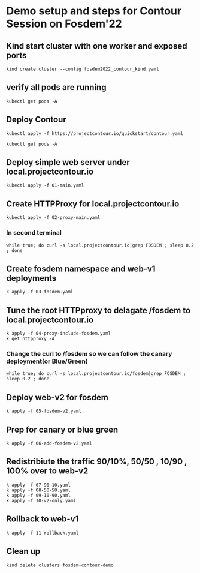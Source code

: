 # Demo setup and steps for Contour Session on Fosdem'22

## Kind start cluster with one worker and exposed ports
```console
kind create cluster --config fosdem2022_contour_kind.yaml
```
## verify all pods are running
```console
kubectl get pods -A
```
## Deploy Contour
```console
kubectl apply -f https://projectcontour.io/quickstart/contour.yaml

kubectl get pods -A
```

## Deploy simple web server under local.projectcontour.io
```console
kubectl apply -f 01-main.yaml
```

## Create HTTPProxy for local.projectcontour.io
```
kubectl apply -f 02-proxy-main.yaml
```

### In second terminal
```
while true; do curl -s local.projectcontour.io|grep FOSDEM ; sleep 0.2 ; done
```

## Create fosdem namespace and web-v1 deployments
```
k apply -f 03-fosdem.yaml
```

## Tune the root HTTPproxy to delagate /fosdem to local.projectcontour.io
```console
k apply -f 04-proxy-include-fosdem.yaml
k get httpproxy -A
```

### Change the curl to /fosdem so we can follow the canary deployment(or Blue/Green)
```console
while true; do curl -s local.projectcontour.io/fosdem|grep FOSDEM ; sleep 0.2 ; done
```

## Deploy web-v2 for fosdem
```console
k apply -f 05-fosdem-v2.yaml
```

## Prep for canary or blue green
```console
k apply -f 06-add-fosdem-v2.yaml
```

## Redistribiute the traffic 90/10%, 50/50 , 10/90 , 100% over to web-v2
```console
k apply -f 07-90-10.yaml
k apply -f 08-50-50.yaml
k apply -f 09-10-90.yaml
k apply -f 10-v2-only.yaml
```

## Rollback to web-v1
```console
k apply -f 11-rollback.yaml
```

## Clean up
```console
kind delete clusters fosdem-contour-demo
```